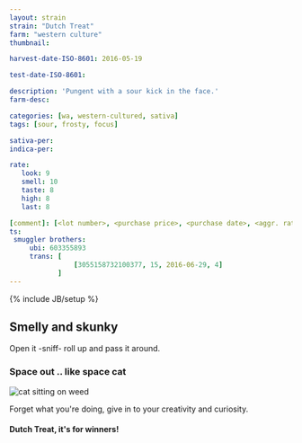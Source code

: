 ```yaml
---
layout: strain
strain: "Dutch Treat"
farm: "western culture"
thumbnail: 

harvest-date-ISO-8601: 2016-05-19

test-date-ISO-8601: 

description: 'Pungent with a sour kick in the face.'
farm-desc: 

categories: [wa, western-cultured, sativa]
tags: [sour, frosty, focus]

sativa-per: 
indica-per: 

rate:
   look: 9
   smell: 10
   taste: 8
   high: 8
   last: 8

[comment]: [<lot number>, <purchase price>, <purchase date>, <aggr. rating (of 5)>]
ts: 
 smuggler brothers:
     ubi: 603355893
     trans: [
                [3055158732100377, 15, 2016-06-29, 4]
            ]
---
```

{% include JB/setup %}

## Smelly and skunky

Open it -sniff- roll up and pass it around.

### Space out .. like space cat

![cat sitting on weed](https://s19.postimg.org/culv67hs3/cat_on_weed.gif)

Forget what you're doing, 
give in to your creativity and curiosity.

#### Dutch Treat, it's for winners!